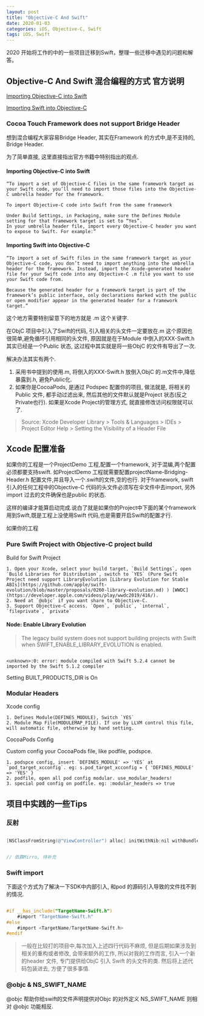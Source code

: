 ```yaml
---
layout: post
title: "Objective-C And Swift"
date: 2020-01-03
categories: iOS, Objective-C, Swift
tags: iOS, Swift
---
```


2020 开始将工作的中的一些项目迁移到Swift，整理一些迁移中遇见的问题和解答。

## Objective-C And Swift 混合编程的方式 官方说明

[Importing Objective-C into Swift](https://developer.apple.com/documentation/swift/imported_c_and_objective-c_apis/importing_objective-c_into_swift)

[Importing Swift into Objective-C](https://developer.apple.com/documentation/swift/imported_c_and_objective-c_apis/importing_swift_into_objective-c)

### Cocoa Touch Framework does not support Bridge Header

想到混合编程大家容易Bridge Header, 其实在Framework 的方式中,是不支持的, Bridge Header.

为了简单直接, 这里直接指出官方书籍中特别指出的观点.

#### Importing Objective-C into Swift

    “To import a set of Objective-C files in the same framework target as your Swift code, you’ll need to import those files into the Objective-C umbrella header for the framework.

    To import Objective-C code into Swift from the same framework

    Under Build Settings, in Packaging, make sure the Defines Module setting for that framework target is set to “Yes”.
    In your umbrella header file, import every Objective-C header you want to expose to Swift. For example:”

#### Importing Swift into Objective-C

    “To import a set of Swift files in the same framework target as your Objective-C code, you don’t need to import anything into the umbrella header for the framework. Instead, import the Xcode-generated header file for your Swift code into any Objective-C .m file you want to use your Swift code from.

    Because the generated header for a framework target is part of the framework’s public interface, only declarations marked with the public or open modifier appear in the generated header for a framework target.”

这个地方需要特别留意下的地方就是 .m 这个关键字.

在ObjC 项目中引入了Swift的代码, 引入相关的头文件一定要放在.m 这个原因也很简单,避免循环引用相同的头文件, 原因就是在于Module 中倒入的XXX-Swift.h 其实已经是一个Public 状态, 这过程中其实就是将一些ObjC 的文件有导出了一次.

解决办法其实有两个.

1. 采用书中提到的使用.m, 将倒入的XXX-Swift.h 放倒入ObjC 的.m文件中,降低暴露到.h, 避免Public化.
2. 如果你是CocoaPods, 是通过 Podspec 配置你的项目, 做法就是, 将相关的Public 文件, 都手动过滤出来, 然后其他的文件默认就是Project 状态(反之Private也行). 如果是Xcode Project的管理方式, 就直接修改访问权限就可以了.

> Source: Xcode Developer Library > Tools & Languages > IDEs > Project Editor Help > Setting the Visibility of a Header File

## Xcode 配置准备

如果你的工程是一个ProjectDemo 工程,配置一个framework, 对于混编,两个配置必须都要支持swift.
如ProjectDemo 工程就需要配置projectName-Bridging-Header.h 配置文件,并且导入一个.swift的文件,空的也行.
对于framework, swift 引入的任何工程中的Objective-C 代码的头文件必须写在伞文件中去import, 另外import 过去的文件确保也是public 的状态.

这样的编译才能算启动完成.说白了就是如果你的Project中下面的某个framework 用到Swift,既是工程上没使用Swift 代码,也是需要开启Swift的配置才行.

如果你的工程

### Pure Swift Project with Objective-C project build

Build for Swift Project

    1. Open your Xcode, select your build target, `Build Settings`, open `Build Libraries for Distribution`, switch to `YES` (Pure Swift Project need support LibraryEvolution [Library Evolution for Stable ABIs](https://github.com/apple/swift-evolution/blob/master/proposals/0260-library-evolution.md) ) [WWDC](https://developer.apple.com/videos/play/wwdc2019/416/).
    2. Need at `@objc` if you want share to Objective-C.
    3. Support Objective-C access. `Open`, `public`, `internal`, `fileprivate`, `private`

#### Node: Enable Library Evolution

> The legacy build system does not support building projects with Swift when SWIFT_ENABLE_LIBRARY_EVOLUTION is enabled.

``` Xcode Log

<unknown>:0: error: module compiled with Swift 5.2.4 cannot be imported by the Swift 5.1.2 compiler

```

Setting BUILT_PRODUCTS_DIR is On

### Modular Headers

Xcode config

    1. Defines Module(DEFINES_MODULE), Switch `YES`
    2. Module Map File(MODULEMAP_FILE). If use by LLVM control this file, will automatic file, otherwise by hand setting.

CocoaPods Config

Custom config your CocoaPods file, like podfile, podspce.

    1. podspce config, insert `DEFINES_MODULE' => 'YES` at `pod_target_xcconfig`. eg: s.pod_target_xcconfig = { 'DEFINES_MODULE' => 'YES' }
    2. podfile, open all pod config modular. use_modular_headers!
    3. special pod config on podfile. eg: :modular_headers => true

## 项目中实践的一些Tips

### 反射

```Objective-C

[NSClassFromString(@"ViewController") alloc] initWithNib:nil withBundle:nil];

```

``` Swift

// 依靠Mirro, 待补充

```

### Swift import

下面这个方式为了解决一下SDK中内部引入, 和pod 的源码引入导致的文件找不到的情况.

```Objective-C

#if __has_include("TargetName-Swift.h")
    #import "TargetName-Swift.h"
#else
    #import <TargetName/TargetName-Swift.h>
#endif


```

>一般在比较打的项目中,每次加入上述四行代码不麻烦, 但是后期如果涉及到相关的重构或者修改, 会带来额外的工作, 所以对我的工作而言, 引入一个新的header 文件, 专门提供给ObjC 引入 Swift 的头文件的类. 然后将上述代码包装进去, 方便了很多事情.

### @objc & NS_SWIFT_NAME

@objc 帮助你给swift的文件声明提供对Objc 的对外定义
NS_SWIFT_NAME 则相对 @objc 功能相反.
